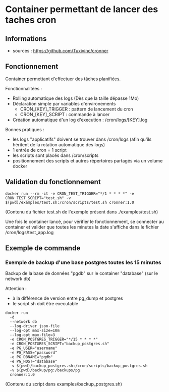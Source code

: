# Container permettant de lancer des taches cron

## Informations
* sources : https://github.com/Tuxivinc/cronner

## Fonctionnement
Container permettant d'effectuer des tâches planifiées.

Fonctionnalitées :
* Rolling automatique des logs (Dès que la taille dépasse 1Mo)
* Déclaration simple par variables d'environements 
  * CRON_[KEY]_TRIGGER : pattern de lancement du cron
  * CRON_[KEY]_SCRIPT : commande à lancer
* Création automatique d'un log d'execution : /cron/logs/[KEY].log

Bonnes pratiques :
* les logs "applicatifs" doivent se trouver dans /cron/logs (afin qu'ils héritent de la rotation automatique des logs)
* 1 entrée de cron = 1 script
* les scripts sont placés dans /cron/scripts
* positionnement des scripts et autres répertoires partagés via un volume docker

## Validation du fonctionnement
```
docker run --rm -it -e CRON_TEST_TRIGGER="*/1 * * * *" -e CRON_TEST_SCRIPT="test.sh" -v $(pwd)/examples/test.sh:/cron/scripts/test.sh cronner:1.0
```
(Contenu du fichier test.sh de l'exemple présent dans ./examples/test.sh)

Une fois le container lancé, pour vérifier le fonctionnement, se connecter au container et valider que toutes les minutes la date s'affiche dans le fichier /cron/logs/test_app.log
## Exemple de commande
### Exemple de backup d'une base postgres toutes les 15 minutes
Backup de la base de données "pgdb" sur le container "database" (sur le network db)

Attention :
* à la différence de version entre pg_dump et postgres
* le script sh doit être executable 
```
docker run 
  -d
  --network db
  --log-driver json-file
  --log-opt max-size=10m 
  --log-opt max-file=3
  -e CRON_POSTGRES_TRIGGER="*/15 * * * *" 
  -e CRON_POSTGRES_SCRIPT="backup_postgres.sh" 
  -e PG_USER="username" 
  -e PG_PASS="password" 
  -e PG_DBNAME="pgdb" 
  -e PG_HOST="database" 
  -v $(pwd)/backup_postgres.sh:/cron/scripts/backup_postgres.sh
  -v $(pwd)/backup/pg:/backups/pg
  cronner:1.0
```
(Contenu du script dans examples/backup_postgres.sh)